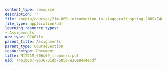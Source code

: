 ```yaml
---
content_type: resource
description: ''
file: /media/courses/21m-606-introduction-to-stagecraft-spring-2009/7461b0b7963601db585be20e8eb4ecdf_MIT21M_606s09_trousers.pdf
file_type: application/pdf
learning_resource_types:
- Assignments
ocw_type: OCWFile
parent_title: Assignments
parent_type: CourseSection
resourcetype: Document
title: MIT21M_606s09_trousers.pdf
uid: 7461b0b7-9636-01db-585b-e20e8eb4ecdf
---
```

